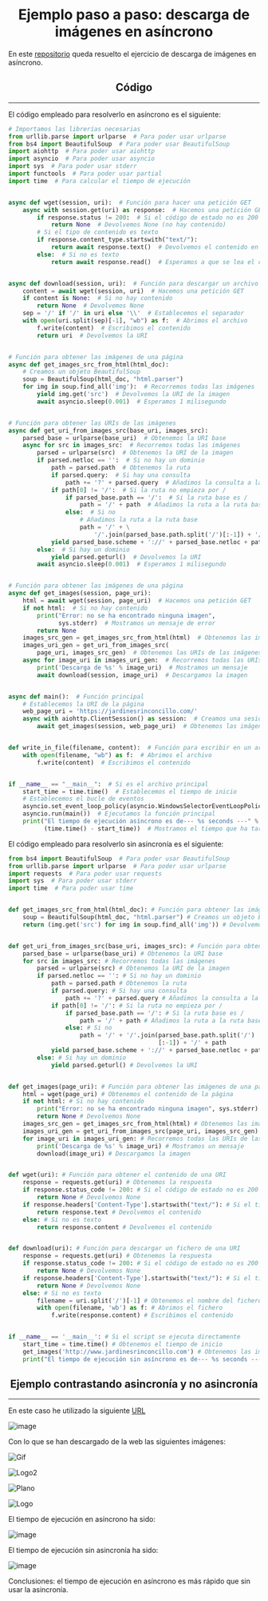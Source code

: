 <h1 align = "center">Ejemplo paso a paso: descarga de imágenes en asíncrono</h1>

En este [repositorio](https://github.com/Diegodesantos1/Ejemplo_Paso_a_Paso) queda resuelto el ejercicio de descarga de imágenes en asíncrono.


<h2 align = "center">Código</h2>

***

El código empleado para resolverlo en asíncrono es el siguiente:

```python
# Importamos las librerías necesarias
from urllib.parse import urlparse  # Para poder usar urlparse
from bs4 import BeautifulSoup  # Para poder usar BeautifulSoup
import aiohttp  # Para poder usar aiohttp
import asyncio  # Para poder usar asyncio
import sys  # Para poder usar stderr
import functools  # Para poder usar partial
import time  # Para calcular el tiempo de ejecución


async def wget(session, uri):  # Función para hacer una petición GET
    async with session.get(uri) as response:  # Hacemos una petición GET
        if response.status != 200:  # Si el código de estado no es 200
            return None  # Devolvemos None (no hay contenido)
        # Si el tipo de contenido es texto
        if response.content_type.startswith("text/"):
            return await response.text()  # Devolvemos el contenido en texto
        else:  # Si no es texto
            return await response.read()  # Esperamos a que se lea el contenido


async def download(session, uri):  # Función para descargar un archivo
    content = await wget(session, uri)  # Hacemos una petición GET
    if content is None:  # Si no hay contenido
        return None  # Devolvemos None
    sep = '/' if '/' in uri else '\\'  # Establecemos el separador
    with open(uri.split(sep)[-1], "wb") as f:  # Abrimos el archivo
        f.write(content)  # Escribimos el contenido
        return uri  # Devolvemos la URI


# Función para obtener las imágenes de una página
async def get_images_src_from_html(html_doc):
    # Creamos un objeto BeautifulSoup
    soup = BeautifulSoup(html_doc, "html.parser")
    for img in soup.find_all('img'):  # Recorremos todas las imágenes
        yield img.get('src')  # Devolvemos la URI de la imagen
        await asyncio.sleep(0.001)  # Esperamos 1 milisegundo


# Función para obtener las URIs de las imágenes
async def get_uri_from_images_src(base_uri, images_src):
    parsed_base = urlparse(base_uri)  # Obtenemos la URI base
    async for src in images_src:  # Recorremos todas las imágenes
        parsed = urlparse(src)  # Obtenemos la URI de la imagen
        if parsed.netloc == '':  # Si no hay un dominio
            path = parsed.path  # Obtenemos la ruta
            if parsed.query:  # Si hay una consulta
                path += '?' + parsed.query  # Añadimos la consulta a la ruta
            if path[0] != '/':  # Si la ruta no empieza por /
                if parsed_base.path == '/':  # Si la ruta base es /
                    path = '/' + path  # Añadimos la ruta a la ruta base
                else:  # Si no
                    # Añadimos la ruta a la ruta base
                    path = '/' + \
                        '/'.join(parsed_base.path.split('/')[:-1]) + '/' + path
            yield parsed_base.scheme + '://' + parsed_base.netloc + path  # Devolvemos la URI
        else:  # Si hay un dominio
            yield parsed.geturl()  # Devolvemos la URI
        await asyncio.sleep(0.001)  # Esperamos 1 milisegundo


# Función para obtener las imágenes de una página
async def get_images(session, page_uri):
    html = await wget(session, page_uri)  # Hacemos una petición GET
    if not html:  # Si no hay contenido
        print("Error: no se ha encontrado ninguna imagen",
              sys.stderr)  # Mostramos un mensaje de error
        return None
    images_src_gen = get_images_src_from_html(html)  # Obtenemos las imágenes
    images_uri_gen = get_uri_from_images_src(
        page_uri, images_src_gen)  # Obtenemos las URIs de las imágenes
    async for image_uri in images_uri_gen:  # Recorremos todas las URIs de las imágenes
        print('Descarga de %s' % image_uri)  # Mostramos un mensaje
        await download(session, image_uri)  # Descargamos la imagen


async def main():  # Función principal
    # Establecemos la URI de la página
    web_page_uri = 'https://jardinesrinconcillo.com/'
    async with aiohttp.ClientSession() as session:  # Creamos una sesión
        await get_images(session, web_page_uri)  # Obtenemos las imágenes


def write_in_file(filename, content):  # Función para escribir en un archivo
    with open(filename, "wb") as f:  # Abrimos el archivo
        f.write(content)  # Escribimos el contenido


if __name__ == "__main__":  # Si es el archivo principal
    start_time = time.time()  # Establecemos el tiempo de inicio
    # Establecemos el bucle de eventos
    asyncio.set_event_loop_policy(asyncio.WindowsSelectorEventLoopPolicy())
    asyncio.run(main())  # Ejecutamos la función principal
    print("El tiempo de ejecución asíncrono es de--- %s seconds ---" %
          (time.time() - start_time))  # Mostramos el tiempo que ha tardado
```

El código empleado para resolverlo sin asincronía es el siguiente:

```python
from bs4 import BeautifulSoup  # Para poder usar BeautifulSoup
from urllib.parse import urlparse  # Para poder usar urlparse
import requests  # Para poder usar requests
import sys  # Para poder usar stderr
import time  # Para poder usar time


def get_images_src_from_html(html_doc): # Función para obtener las imágenes de una página
    soup = BeautifulSoup(html_doc, "html.parser") # Creamos un objeto BeautifulSoup
    return (img.get('src') for img in soup.find_all('img')) # Devolvemos la URI de la imagen


def get_uri_from_images_src(base_uri, images_src): # Función para obtener las URIs de las imágenes
    parsed_base = urlparse(base_uri) # Obtenemos la URI base
    for src in images_src: # Recorremos todas las imágenes
        parsed = urlparse(src) # Obtenemos la URI de la imagen
        if parsed.netloc == '': # Si no hay un dominio
            path = parsed.path # Obtenemos la ruta
            if parsed.query: # Si hay una consulta
                path += '?' + parsed.query # Añadimos la consulta a la ruta
            if path[0] != '/': # Si la ruta no empieza por /
                if parsed_base.path == '/': # Si la ruta base es /
                    path = '/' + path # Añadimos la ruta a la ruta base
                else: # Si no
                    path = '/' + '/'.join(parsed_base.path.split('/')
                                          [:-1]) + '/' + path
            yield parsed_base.scheme + '://' + parsed_base.netloc + path # Devolvemos la URI
        else: # Si hay un dominio
            yield parsed.geturl() # Devolvemos la URI


def get_images(page_uri): # Función para obtener las imágenes de una página
    html = wget(page_uri) # Obtenemos el contenido de la página
    if not html: # Si no hay contenido
        print("Error: no se ha encontrado ninguna imagen", sys.stderr) # Mostramos un mensaje de error
        return None # Devolvemos None
    images_src_gen = get_images_src_from_html(html) # Obtenemos las imágenes de la página
    images_uri_gen = get_uri_from_images_src(page_uri, images_src_gen) # Obtenemos las URIs de las imágenes
    for image_uri in images_uri_gen: # Recorremos todas las URIs de las imágenes
        print('Descarga de %s' % image_uri) # Mostramos un mensaje
        download(image_uri) # Descargamos la imagen


def wget(uri): # Función para obtener el contenido de una URI
    response = requests.get(uri) # Obtenemos la respuesta
    if response.status_code != 200: # Si el código de estado no es 200
        return None # Devolvemos None
    if response.headers['Content-Type'].startswith("text/"): # Si el tipo de contenido es texto
        return response.text # Devolvemos el contenido
    else: # Si no es texto
        return response.content # Devolvemos el contenido


def download(uri): # Función para descargar un fichero de una URI
    response = requests.get(uri) # Obtenemos la respuesta
    if response.status_code != 200: # Si el código de estado no es 200
        return None # Devolvemos None
    if response.headers['Content-Type'].startswith("text/"): # Si el tipo de contenido es texto
        return None # Devolvemos None
    else: # Si no es texto
        filename = uri.split('/')[-1] # Obtenemos el nombre del fichero
        with open(filename, 'wb') as f: # Abrimos el fichero
            f.write(response.content) # Escribimos el contenido


if __name__ == '__main__': # Si el script se ejecuta directamente
    start_time = time.time() # Obtenemos el tiempo de inicio
    get_images('http://www.jardinesrinconcillo.com') # Obtenemos las imágenes de la página
    print("El tiempo de ejecución sin asíncrono es de--- %s seconds ---" % (time.time() - start_time)) # Mostramos el tiempo de ejecución

```

<h2 align = "center">Ejemplo contrastando asincronía y no asincronía</h2>

***

En este caso he utilizado la siguiente [URL](http://jardinesrinconcillo.com/)

![image](https://user-images.githubusercontent.com/91721855/222587430-14efad6a-466f-446f-a1c8-a157ae7b412e.png)


Con lo que se han descargado de la web las siguientes imágenes:

![Gif](https://github.com/Diegodesantos1/Ejemplo_Paso_a_Paso/blob/main/loading.gif)

![Logo2](https://github.com/Diegodesantos1/Ejemplo_Paso_a_Paso/blob/main/logo_arbol_verde_v2.png)

![Plano](https://github.com/Diegodesantos1/Ejemplo_Paso_a_Paso/blob/main/plano.png)

![Logo](https://github.com/Diegodesantos1/Ejemplo_Paso_a_Paso/blob/main/logo.png)

El tiempo de ejecución en asíncrono ha sido:

![image](https://user-images.githubusercontent.com/91721855/222745909-ccb69643-fd87-4a7d-8f42-0ee9130f2d46.png)

El tiempo de ejecución sin asincronía ha sido:

![image](https://user-images.githubusercontent.com/91721855/222744835-403d7f6e-02e7-4e14-9d39-479b649f2fcd.png)

Conclusiones: el tiempo de ejecución en asíncrono es más rápido que sin usar la asincronía.
